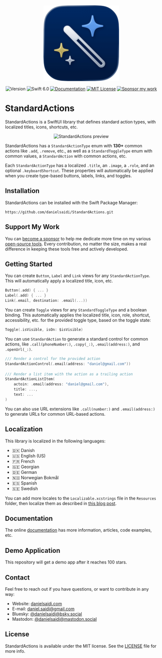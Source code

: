<p align="center">
    <img src="Resources/Icon-Badge.png" alt="Project Icon" width="250" />
</p>

<p align="center">
    <img src="https://img.shields.io/github/v/release/danielsaidi/StandardActions?color=%2300550&sort=semver" alt="Version" title="Version" />
    <img src="https://img.shields.io/badge/swift-6.0-orange.svg" alt="Swift 6.0" />
    <a href="https://danielsaidi.github.io/StandardActions"><img src="https://img.shields.io/badge/documentation-web-blue.svg" alt="Documentation" /></a>
    <a href="https://github.com/danielsaidi/StandardActions/blob/master/LICENSE"><img src="https://img.shields.io/github/license/danielsaidi/StandardActions" alt="MIT License" /></a>
    <a href="https://github.com/sponsors/danielsaidi"><img src="https://img.shields.io/badge/sponsor-GitHub-red.svg" alt="Sponsor my work" /></a>
</p>


# StandardActions

StandardActions is a SwiftUI library that defines standard action types, with localized titles, icons, shortcuts, etc.

<p align="center">
    <img src="Resources/Preview.jpg" alt="StandardActions preview" />
</p>

StandardActions has a ``StandardActionType`` enum with **130+** common actions like ``.add``, ``.remove``, etc., as well as a ``StandardToggleType`` enum with common values, a ``StandardAction`` with common actions, etc.

Each ``StandardActionType`` has a localized ``.title``, an ``.image``, a ``.role``, and an optional ``.keyboardShortcut``. These properties will automatically be applied when you create type-based buttons, labels, links, and toggles.



## Installation

StandardActions can be installed with the Swift Package Manager:

```
https://github.com/danielsaidi/StandardActions.git
```


## Support My Work

You can [become a sponsor][Sponsors] to help me dedicate more time on my various [open-source tools][OpenSource]. Every contribution, no matter the size, makes a real difference in keeping these tools free and actively developed.



## Getting Started

You can create ``Button``, ``Label`` and ``Link`` views for any ``StandardActionType``. This will automatically apply a localized title, icon, etc.

```swift
Button(.add) { ... }
Label(.add) { ... }
Link(.email, destination: .email(...))
```

You can create ``Toggle`` views for any ``StandardToggleType`` and a boolean binding. This automatically applies the localized title, icon, role, shortcut, accessibility, etc. for the provided toggle type, based on the toggle state:

```swift
Toggle(.isVisible, isOn: $isVisible)
```

You can use ``StandardAction`` to generate a standard control for common actions, like ``.call(phoneNumber:)``, ``.copy(_:)``, ``.email(address:)``, and ``.openUrl(_:)``.

```swift
/// Render a control for the provided action
StandardActionControl(.email(address: "daniel@gmail.com"))

/// Render a list item with the action as a trailing action
StandardActionListItem(
    actoin: .email(address: "daniel@gmail.com"),
    title: ..., 
    text: ...
)
```

You can also use URL extensions like ``.call(number:)`` and ``.email(address:)`` to generate URLs for common URL-based actions.



## Localization

This library is localized in the following languages:

* 🇩🇰 Danish 
* 🇺🇸 English (US)
* 🇫🇷 French
* 🇬🇪 Georgian
* 🇩🇪 German
* 🇳🇴 Norwegian Bokmål
* 🇪🇸 Spanish
* 🇸🇪 Swedish

You can add more locales to the `Localizable.xcstrings` file in the `Resources` folder, then localize them as described in [this blog post](https://danielsaidi.com/blog/2025/06/08/using-ai-and-cursor-to-localize-xcode-string-catalogs).




## Documentation

The online [documentation][Documentation] has more information, articles, code examples, etc.



## Demo Application

This repository will get a demo app after it reaches 100 stars.



## Contact

Feel free to reach out if you have questions, or want to contribute in any way:

* Website: [danielsaidi.com][Website]
* E-mail: [daniel.saidi@gmail.com][Email]
* Bluesky: [@danielsaidi@bsky.social][Bluesky]
* Mastodon: [@danielsaidi@mastodon.social][Mastodon]



## License

StandardActions is available under the MIT license. See the [LICENSE][License] file for more info.


[Email]: mailto:daniel.saidi@gmail.com
[Website]: https://danielsaidi.com
[GitHub]: https://github.com/danielsaidi
[OpenSource]: https://danielsaidi.com/opensource
[Sponsors]: https://github.com/sponsors/danielsaidi

[Bluesky]: https://bsky.app/profile/danielsaidi.bsky.social
[Mastodon]: https://mastodon.social/@danielsaidi
[Twitter]: https://twitter.com/danielsaidi

[Documentation]: https://danielsaidi.github.io/StandardActions
[License]: https://github.com/danielsaidi/StandardActions/blob/master/LICENSE
